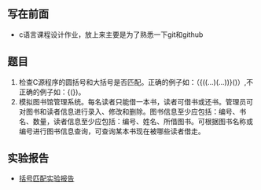 ## 写在前面

- c语言课程设计作业，放上来主要是为了熟悉一下git和github

## 题目
1. 检查C源程序的圆括号和大括号是否匹配。正确的例子如：（{((…)(…))}()）,不正确的例子如：{(})。
2. 模拟图书馆管理系统。每名读者只能借一本书，读者可借书或还书。管理员可对图书和读者信息进行录入、修改和删除。图书信息至少应包括：编号、书名、数量，读者信息至少应包括：编号、姓名、所借图书。可根据图书名称或编号进行图书信息查询，可查询某本书现在被哪些读者借走。

## 实验报告
- [括号匹配实验报告](brackets_matching/实验报告.docx)
